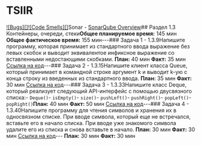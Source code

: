 # TSIIR
[![Bugs][]](https://sonarcloud.io/summary/new_code?id=ilyamzr_TSIIR)[![Code Smells][]](https://sonarcloud.io/summary/new_code?id=ilyamzr_TSIIR)Sonar - [SonarQube Overview](https://sonarcloud.io/project/overview?id=ilyamzr_TSIIR)## Раздел 1.3 Контейнеры, очереди, стеки**Общее планируемое время:** 145 мин  **Общее фактическое время:** 155 мин---### Задача 1 - 1.3.9Напишите программу, которая принимает из стандартного ввода выражение без левых скобок и выводит эквивалентое инфиксное выражение со вставленными недостающими скобками.  **План:** 40 мин  **Факт:** 35 мин  [Ссылка на код](https://github.com/ilyamzr/CIID/blob/main/Контейнеры_очереди_стеки/1/src/main/java/org/example/ExpressionWithBrackets.java)---### Задача 2 - 1.3.15Напишите клиент класса Queue, который принимает в командной строке аргумент k и выводит k-ую с конца строку из введенных из стандартного ввода.  **План:** 35 мин  **Факт:** 30 мин  [Ссылка на код](https://github.com/ilyamzr/CIID/blob/main/Контейнеры_очереди_стеки/2/src/main/java/org/example/Queue.java)---### Задача 3 - 1.3.33Напишите класс Deque, который реализует следующий API-интерфейс с помощью двусвязного списка:- `Deque()`- `isEmpty()`- `size()`- `pushLeft()`- `pushRight()`- `popLeft()`- `popRight()`**План:** 40 мин  **Факт:** 50 мин  [Ссылка на код](https://github.com/ilyamzr/CIID/blob/main/Контейнеры_очереди_стеки/3/src/main/java/org/example/Deque.java)---### Задача 4 - 1.3.40Напишите программу для чтения символов и хранения их в односвязном списке. При вводе символа, который еще не встречался, вставьте его в начало списка. При вводе уже знакомого символа удалите его из списка и снова вставьте в начало.  **План:** 30 мин  **Факт:** 30 мин  [Ссылка на код](https://github.com/ilyamzr/CIID/blob/main/Контейнеры_очереди_стеки/4/src/main/java/org/example/MoveToFront.java)--- **План:** 30 мин  **Факт:** 30 мин
